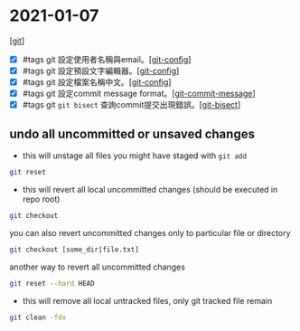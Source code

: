 # 2021-01-07

[[git]]
- [x] #tags git 設定使用者名稱與email。[[git-config]]
- [x] #tags git 設定預設文字編輯器。[[git-config]]
- [x] #tags git 設定檔案名稱中文。[[git-config]]
- [x] #tags git 設定commit message format。[[git-commit-message]]
- [x] #tags git `git bisect` 查詢commit提交出現錯誤。[[git-bisect]]

## undo all uncommitted or unsaved changes
- this will unstage all files you might have staged with `git add`
````bash
git reset
````

- this will revert all local uncommitted changes (should be executed in repo root)
````bash
git checkout
````
you can also revert uncommitted changes only to particular file or directory
````bash
git checkout [some_dir|file.txt]
````
another way to revert all uncommitted changes
````bash
git reset --hard HEAD
````

- this will remove all local untracked files, only git tracked file remain
````bash
git clean -fdx
````

[//begin]: # "Autogenerated link references for markdown compatibility"
[git]: ../../develop/tool/source-control/git/git.md "Git"
[git-config]: ../../develop/tool/source-control/git/git-config.md "Git Config"
[git-commit-message]: ../../develop/tool/source-control/git/git-commit-message.md "Git Commit Message"
[git-bisect]: git-bisect.md "Git Bisect"
[//end]: # "Autogenerated link references"